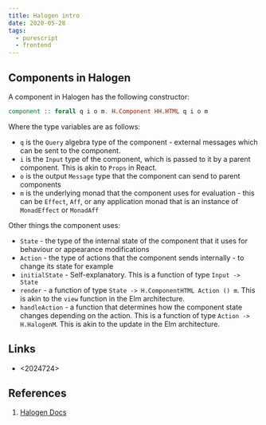 ```yaml
---
title: Halogen intro
date: 2020-05-28
tags:
  - purescript
  - frontend
---
```

## Components in Halogen

A component in Halogen has the following constructor:

```purescript
component :: forall q i o m. H.Component HH.HTML q i o m
```

Where the type variables are as follows:

* `q` is the `Query` algebra type of the component - external messages which can be sent to the component.
* `i` is the `Input` type of the component, which is passed to it by a parent component. This is akin to `Props` in React.
* `o` is the output `Message` type that the component can send to parent components
* `m` is the underlying monad that the component uses for evaluation - this can be `Effect`, `Aff`, or any application monad that is an instance of `MonadEffect` or `MonadAff`

Other things the component uses:

* `State` - the type of the internal state of the component that it uses for behaviour or appearance modifications
* `Action` - the type of actions that the component sends internally - to change its state for example
* `initialState` - Self-explanatory. This is a function of type `Input -> State`
* `render` - a function of type `State -> H.ComponentHTML Action () m`. This is akin to the `view` function in the Elm architecture.
* `handleAction` - a function that determines how the component state changes depending on the action. This is a function of type `Action -> H.HalogenM`. This is akin to the update in the Elm architecture.

## Links

* <2024724>

## References

1. [Halogen Docs](https://github.com/purescript-halogen/purescript-halogen/tree/master/docs)
